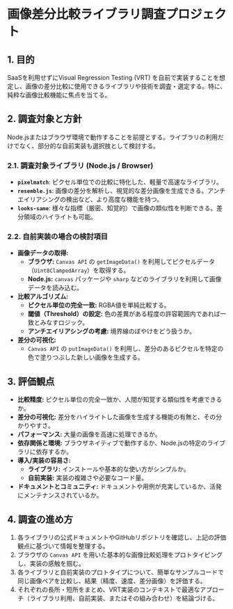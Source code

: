 # 画像差分比較ライブラリ調査プロジェクト

## 1. 目的

SaaSを利用せずにVisual Regression Testing (VRT) を自前で実装することを想定し、画像の差分比較に使用できるライブラリや技術を調査・選定する。特に、純粋な画像比較機能に焦点を当てる。

## 2. 調査対象と方針

Node.jsまたはブラウザ環境で動作することを前提とする。ライブラリの利用だけでなく、部分的な自前実装も選択肢として検討する。

### 2.1. 調査対象ライブラリ (Node.js / Browser)

- **`pixelmatch`**: ピクセル単位での比較に特化した、軽量で高速なライブラリ。
- **`resemble.js`**: 画像の差分を解析し、視覚的な差分画像を生成できる。アンチエイリアシングの検出など、より高度な機能を持つ。
- **`looks-same`**: 様々な指標（厳密、知覚的）で画像の類似性を判断できる。差分領域のハイライトも可能。

### 2.2. 自前実装の場合の検討項目

- **画像データの取得:**
    - **ブラウザ:** `Canvas API` の `getImageData()` を利用してピクセルデータ（`Uint8ClampedArray`）を取得する。
    - **Node.js:** `canvas` パッケージや `sharp` などのライブラリを利用して画像データを読み込む。
- **比較アルゴリズム:**
    - **ピクセル単位の完全一致:** RGBA値を単純比較する。
    - **閾値（Threshold）の設定:** 色の差異がある程度の許容範囲内であれば一致とみなすロジック。
    - **アンチエイリアシングの考慮:** 境界線のぼやけをどう扱うか。
- **差分の可視化:**
    - `Canvas API` の `putImageData()` を利用し、差分のあるピクセルを特定の色で塗りつぶした新しい画像を生成する。

## 3. 評価観点

- **比較精度:** ピクセル単位の完全一致か、人間が知覚する類似性を考慮できるか。
- **差分の可視化:** 差分をハイライトした画像を生成する機能の有無と、その分かりやすさ。
- **パフォーマンス:** 大量の画像を高速に処理できるか。
- **依存関係と環境:** ブラウザネイティブで動作するか、Node.jsの特定のライブラリに依存するか。
- **導入/実装の容易さ:**
    - **ライブラリ:** インストールや基本的な使い方がシンプルか。
    - **自前実装:** 実装の複雑さや必要なコード量。
- **ドキュメントとコミュニティ:** ドキュメントや用例が充実しているか、活発にメンテナンスされているか。

## 4. 調査の進め方

1.  各ライブラリの公式ドキュメントやGitHubリポジトリを確認し、上記の評価観点に基づいて情報を整理する。
2.  ブラウザの `Canvas API` を用いた基本的な画像比較処理をプロトタイピングし、実装の感触を掴む。
3.  各ライブラリと自前実装のプロトタイプについて、簡単なサンプルコードで同じ画像ペアを比較し、結果（精度、速度、差分画像）を評価する。
4.  それぞれの長所・短所をまとめ、VRT実装のコンテキストで最適なアプローチ（ライブラリ利用、自前実装、またはその組み合わせ）を結論づける。
